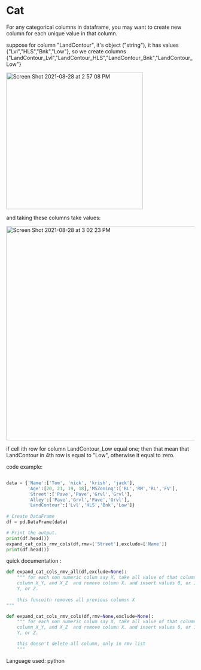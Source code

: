 # Cat
For any categorical columns in dataframe, you may want to create new column for each unique value in that column.

suppose for column "LandContour", it's object ("string"), it has values {"Lvl","HLS","Bnk","Low"}, so we create columns {"LandContour_Lvl","LandContour_HLS","LandContour_Bnk","LandContour_Low"}


<img width="365" alt="Screen Shot 2021-08-28 at 2 57 08 PM" src="https://user-images.githubusercontent.com/69484554/131218662-4becab8d-1b0f-4cf4-bb5b-f3c61151eddd.png">

and taking these columns take values:


<img width="572" alt="Screen Shot 2021-08-28 at 3 02 23 PM" src="https://user-images.githubusercontent.com/69484554/131218836-a06c1147-26b0-4b86-b185-2d1780622fa0.png">


if cell ith row for column LandContour_Low equal one; then that mean that LandContour in 4th row is equal to "Low", otherwise it equal to zero.




code example:
``` python

data = {'Name':['Tom', 'nick', 'krish', 'jack'],
        'Age':[20, 21, 19, 18],'MSZoning':['RL','RM','RL','FV'],
        'Street':['Pave','Pave','Grvl','Grvl'],
        'Alley':['Pave','Grvl','Pave','Grvl'],
        'LandContour':['Lvl','HLS','Bnk','Low']}
        
# Create DataFrame
df = pd.DataFrame(data)

# Print the output.
print(df.head())
expand_cat_cols_rmv_cols(df,rmv=['Street'],exclude=['Name'])
print(df.head())

```

quick documentation :
```python
def expand_cat_cols_rmv_all(df,exclude=None):
    """ for each non numeric colum say X, take all value of that column, Y, and Z; we create 
    column X_Y, and X_Z  and remove column X. and insert values 0, or 1 saying ith row is equal to
    Y, or Z.
    
    this funcoitn removes all previous columsn X
"""
```

```python
def expand_cat_cols_rmv_cols(df,rmv=None,exclude=None):
    """ for each non numeric colum say X, take all value of that column, Y, and Z; we create 
    column X_Y, and X_Z  and remove column X. and insert values 0, or 1 saying ith row is equal to
    Y, or Z.

    this doesn't delete all column, only in rmv list
    """
```

Language used: python</br>


